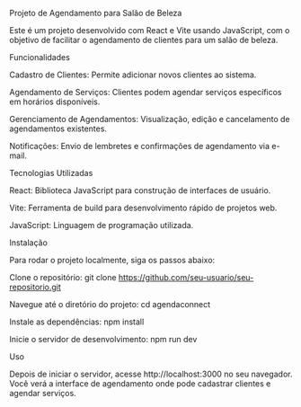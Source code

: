 Projeto de Agendamento para Salão de Beleza

Este é um projeto desenvolvido com React e Vite usando JavaScript, com o objetivo de facilitar o agendamento de clientes para um salão de beleza.

Funcionalidades

Cadastro de Clientes: Permite adicionar novos clientes ao sistema.

Agendamento de Serviços: Clientes podem agendar serviços específicos em horários disponíveis.

Gerenciamento de Agendamentos: Visualização, edição e cancelamento de agendamentos existentes.

Notificações: Envio de lembretes e confirmações de agendamento via e-mail.

Tecnologias Utilizadas

React: Biblioteca JavaScript para construção de interfaces de usuário.

Vite: Ferramenta de build para desenvolvimento rápido de projetos web.

JavaScript: Linguagem de programação utilizada.


Instalação

Para rodar o projeto localmente, siga os passos abaixo:

Clone o repositório: git clone https://github.com/seu-usuario/seu-repositorio.git

Navegue até o diretório do projeto: cd agendaconnect

Instale as dependências: npm install

Inicie o servidor de desenvolvimento: npm run dev

Uso

Depois de iniciar o servidor, acesse http://localhost:3000 no seu navegador. Você verá a interface de agendamento onde pode cadastrar clientes e agendar serviços.

